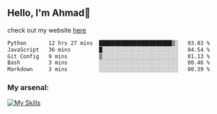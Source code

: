 
## Hello, I'm Ahmad👋

check out my website [here](https://ahmadalwi.com/)

<!--START_SECTION:waka-->

```txt
Python       12 hrs 27 mins  ███████████████████████▒░   93.03 %
JavaScript   36 mins         █░░░░░░░░░░░░░░░░░░░░░░░░   04.54 %
Git Config   9 mins          ▒░░░░░░░░░░░░░░░░░░░░░░░░   01.13 %
Bash         3 mins          ░░░░░░░░░░░░░░░░░░░░░░░░░   00.46 %
Markdown     3 mins          ░░░░░░░░░░░░░░░░░░░░░░░░░   00.39 %
```

<!--END_SECTION:waka-->

### My arsenal:

[![My Skills](https://skillicons.dev/icons?i=js,ts,py,go,react,nextjs,svelte,nodejs,django,tailwind,html,css,sass,firebase,mongodb,postgres,mysql,redis,git,github,docker,vscode,figma,godot)](https://skillicons.dev)
